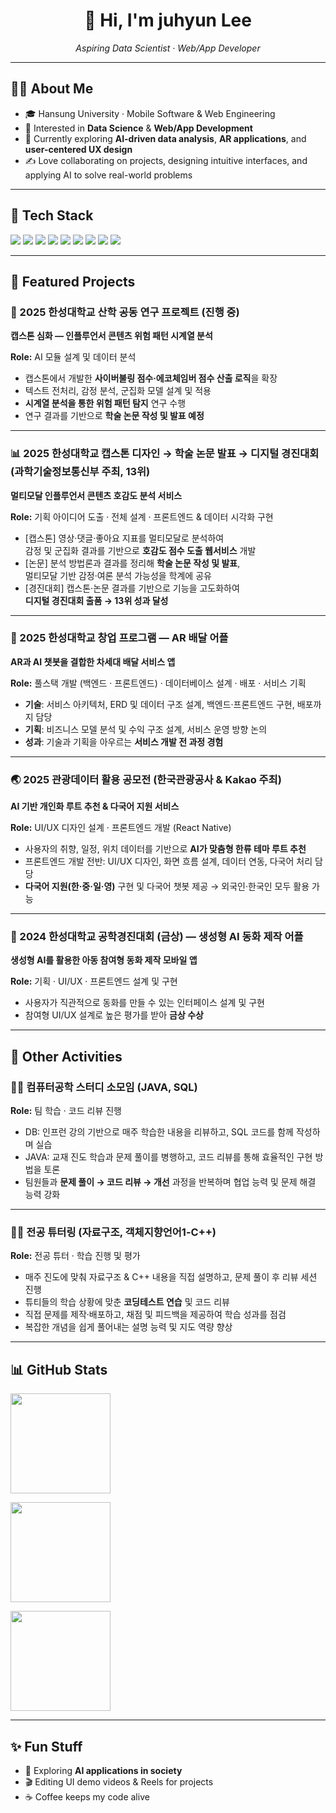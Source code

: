 <h1 align="center">👋 Hi, I'm juhyun Lee</h1>
<p align="center">
  <em>Aspiring Data Scientist · Web/App Developer</em>
</p>

---

## 🧑‍💻 About Me
- 🎓 Hansung University · Mobile Software & Web Engineering
- 🚀 Interested in **Data Science** & **Web/App Development**
- 🌱 Currently exploring **AI-driven data analysis**, **AR applications**, and **user-centered UX design**
- ✍️ Love collaborating on projects, designing intuitive interfaces, and applying AI to solve real-world problems

---

## 🔧 Tech Stack
<p>
  <!-- Data/AI -->
  <img src="https://img.shields.io/badge/Python-3776AB?logo=python&logoColor=white"/>
  <img src="https://img.shields.io/badge/Pandas-150458?logo=pandas&logoColor=white"/>
  <img src="https://img.shields.io/badge/Scikit--learn-F7931E?logo=scikitlearn&logoColor=white"/>
  <img src="https://img.shields.io/badge/TensorFlow-FF6F00?logo=tensorflow&logoColor=white"/>
  <img src="https://img.shields.io/badge/PyTorch-EE4C2C?logo=pytorch&logoColor=white"/>
  <!-- Web/App -->
  <img src="https://img.shields.io/badge/React Native-61DAFB?logo=react&logoColor=black"/>
  <img src="https://img.shields.io/badge/Spring Boot-6DB33F?logo=springboot&logoColor=white"/>
  <img src="https://img.shields.io/badge/MySQL-4479A1?logo=mysql&logoColor=white"/>
  <img src="https://img.shields.io/badge/AWS-232F3E?logo=amazonaws&logoColor=white"/>
</p>

---

## 📂 Featured Projects

### 🔬 2025 한성대학교 산학 공동 연구 프로젝트 (진행 중)  
**캡스톤 심화 — 인플루언서 콘텐츠 위험 패턴 시계열 분석**

**Role:** AI 모듈 설계 및 데이터 분석  
- 캡스톤에서 개발한 **사이버불링 점수·에코체임버 점수 산출 로직**을 확장  
- 텍스트 전처리, 감정 분석, 군집화 모델 설계 및 적용  
- **시계열 분석을 통한 위험 패턴 탐지** 연구 수행  
- 연구 결과를 기반으로 **학술 논문 작성 및 발표 예정**

___

### 📊 2025 한성대학교 캡스톤 디자인 → 학술 논문 발표 → 디지털 경진대회 (과학기술정보통신부 주최, 13위)  
**멀티모달 인플루언서 콘텐츠 호감도 분석 서비스**

**Role:** 기획 아이디어 도출 · 전체 설계 · 프론트엔드 & 데이터 시각화 구현  
- [캡스톤] 영상·댓글·좋아요 지표를 멀티모달로 분석하여  
  감정 및 군집화 결과를 기반으로 **호감도 점수 도출 웹서비스** 개발  
- [논문] 분석 방법론과 결과를 정리해 **학술 논문 작성 및 발표**,  
  멀티모달 기반 감정·여론 분석 가능성을 학계에 공유  
- [경진대회] 캡스톤·논문 결과를 기반으로 기능을 고도화하여  
  **디지털 경진대회 출품 → 13위 성과 달성**

___

### 🚀 2025 한성대학교 창업 프로그램 — AR 배달 어플  
**AR과 AI 챗봇을 결합한 차세대 배달 서비스 앱**

**Role:** 풀스택 개발 (백엔드 · 프론트엔드) · 데이터베이스 설계 · 배포 · 서비스 기획  
- **기술**: 서비스 아키텍처, ERD 및 데이터 구조 설계, 백엔드·프론트엔드 구현, 배포까지 담당  
- **기획**: 비즈니스 모델 분석 및 수익 구조 설계, 서비스 운영 방향 논의  
- **성과**: 기술과 기획을 아우르는 **서비스 개발 전 과정 경험**

___

### 🌏 2025 관광데이터 활용 공모전 (한국관광공사 & Kakao 주최)  
**AI 기반 개인화 루트 추천 & 다국어 지원 서비스**

**Role:** UI/UX 디자인 설계 · 프론트엔드 개발 (React Native)  
- 사용자의 취향, 일정, 위치 데이터를 기반으로 **AI가 맞춤형 한류 테마 루트 추천**  
- 프론트엔드 개발 전반: UI/UX 디자인, 화면 흐름 설계, 데이터 연동, 다국어 처리 담당  
- **다국어 지원(한·중·일·영)** 구현 및 다국어 챗봇 제공 → 외국인·한국인 모두 활용 가능  

___

### 🏅 2024 한성대학교 공학경진대회 (금상) — 생성형 AI 동화 제작 어플  
**생성형 AI를 활용한 아동 참여형 동화 제작 모바일 앱**

**Role:** 기획 · UI/UX · 프론트엔드 설계 및 구현  
- 사용자가 직관적으로 동화를 만들 수 있는 인터페이스 설계 및 구현  
- 참여형 UI/UX 설계로 높은 평가를 받아 **금상 수상**

---

## 📘 Other Activities

### 👩‍💻 컴퓨터공학 스터디 소모임 (JAVA, SQL)  
**Role:** 팀 학습 · 코드 리뷰 진행  
- DB: 인프런 강의 기반으로 매주 학습한 내용을 리뷰하고, SQL 코드를 함께 작성하며 실습  
- JAVA: 교재 진도 학습과 문제 풀이를 병행하고, 코드 리뷰를 통해 효율적인 구현 방법을 토론  
- 팀원들과 **문제 풀이 → 코드 리뷰 → 개선** 과정을 반복하며 협업 능력 및 문제 해결 능력 강화  

___

### 👩‍🏫 전공 튜터링 (자료구조, 객체지향언어1-C++)  
**Role:** 전공 튜터 · 학습 진행 및 평가  
- 매주 진도에 맞춰 자료구조 & C++ 내용을 직접 설명하고, 문제 풀이 후 리뷰 세션 진행  
- 튜티들의 학습 상황에 맞춘 **코딩테스트 연습** 및 코드 리뷰  
- 직접 문제를 제작·배포하고, 채점 및 피드백을 제공하여 학습 성과를 점검  
- 복잡한 개념을 쉽게 풀어내는 설명 능력 및 지도 역량 향상

---

## 📊 GitHub Stats

<p align="left">
  <!-- 활동 통계 -->
  <img src="https://github-readme-stats.vercel.app/api?username=hana03030&show_icons=true&hide_border=true&theme=radical&hide_rank=true&v=2" height="160" />
</p>

<p align="left">
  <!-- 언어 비율 -->
  <img 
    src="https://github-readme-stats.vercel.app/api/top-langs/?username=hana03030&layout=compact&hide_border=true&v=2" 
    height="160" 
  />

  <!-- 트로피 -->
  <img 
    src="https://github-profile-trophy.vercel.app/?username=hana03030&theme=onedark&no-frame=true&row=1&column=3&title=Commits,PullRequest,Experience&v=2" 
    height="160"
  />
</p>

---

## ✨ Fun Stuff
- 🌈 Exploring **AI applications in society**
- 🎬 Editing UI demo videos & Reels for projects
- ☕ Coffee keeps my code alive
